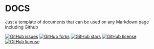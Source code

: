 # DOCS
Just a template of documents that can be used on any Markdown page including Github

[![GitHub issues](https://img.shields.io/github/issues/HyperSUDO/DOCS.svg?style=for-the-badge)](https://github.com/HyperSUDO/DOCS/issues)
[![GitHub forks](https://img.shields.io/github/forks/HyperSUDO/DOCS.svg?style=for-the-badge)](https://github.com/HyperSUDO/DOCS/network)
[![GitHub stars](https://img.shields.io/github/stars/HyperSUDO/DOCS.svg?style=for-the-badge)](https://github.com/HyperSUDO/DOCS/stargazers)
[![GitHub license](https://img.shields.io/github/license/HyperSUDO/DOCS.svg?style=for-the-badge)](https://github.com/HyperSUDO/DOCS)
[![GitHub license](https://img.shields.io/github/license/HyperSUDO/DOCS.svg?style=for-the-badge)](https://github.com/HyperSUDO/DOCS)
